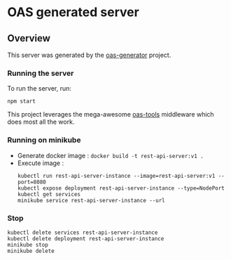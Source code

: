 # OAS generated server

## Overview
This server was generated by the [oas-generator](https://github.com/isa-group/oas-generator) project.

### Running the server
To run the server, run:

```
npm start
```

This project leverages the mega-awesome [oas-tools](https://github.com/isa-group/oas-tools) middleware which does most all the work.


### Running on minikube

- Generate docker image : `docker build -t rest-api-server:v1 .`
- Execute image : 
    ```shell
    kubectl run rest-api-server-instance --image=rest-api-server:v1 --port=8080
    kubectl expose deployment rest-api-server-instance --type=NodePort
    kubectl get services
    minikube service rest-api-server-instance --url
    ```

### Stop

```shell
kubectl delete services rest-api-server-instance
kubectl delete deployment rest-api-server-instance
minikube stop
minikube delete
```